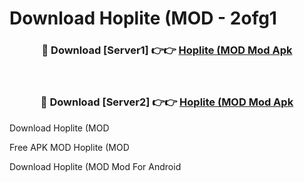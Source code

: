 # Download Hoplite (MOD - 2ofg1



<div align="center">
<h3>🔴 Download [Server1] 👉👉 <a href="https://momento.my/?title=Hoplite_(MOD">Hoplite (MOD Mod Apk</a></h3><br>

<h3>🔴 Download [Server2] 👉👉 <a href="https://momento.my/?title=Hoplite_(MOD">Hoplite (MOD Mod Apk</a></h3>
</div>



Download Hoplite (MOD 

Free APK MOD Hoplite (MOD 

Download Hoplite (MOD Mod For Android
